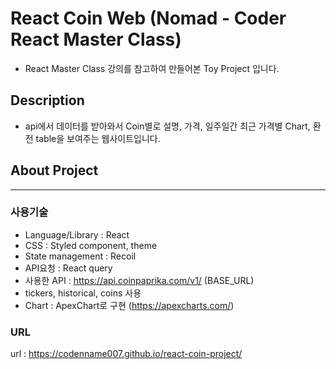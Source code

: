 # React Coin Web (Nomad - Coder React Master Class)

- React Master Class 강의를 참고하여 만들어본 Toy Project 입니다. 

## Description 

- api에서 데이터를 받아와서 Coin별로 설명, 가격, 일주일간 최근 가격별 Chart, 환전 table을 보여주는 웹사이트입니다.

## About Project
<hr>

### 사용기술
- Language/Library : React 
- CSS : Styled component, theme
- State management : Recoil 
- API요청 : React query
- 사용한 API : 	https://api.coinpaprika.com/v1/ (BASE_URL)
- tickers, historical, coins 사용
- Chart : ApexChart로 구현 (https://apexcharts.com/)


### URL 
url : https://codenname007.github.io/react-coin-project/
